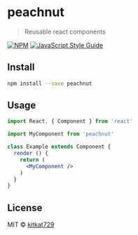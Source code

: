 # peachnut

> Reusable react components

[![NPM](https://img.shields.io/npm/v/peachnut.svg)](https://www.npmjs.com/package/peachnut) [![JavaScript Style Guide](https://img.shields.io/badge/code_style-standard-brightgreen.svg)](https://standardjs.com)

## Install

```bash
npm install --save peachnut
```

## Usage

```jsx
import React, { Component } from 'react'

import MyComponent from 'peachnut'

class Example extends Component {
  render () {
    return (
      <MyComponent />
    )
  }
}
```

## License

MIT © [kitkat729](https://github.com/kitkat729)
